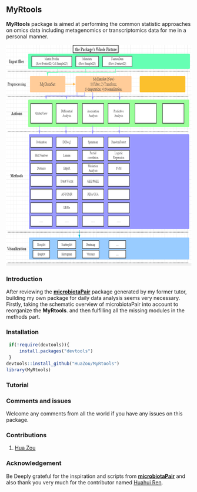 ## MyRtools

**MyRtools** package is aimed at performing the common statistic approaches on omics data including metagenomics or transcriptomics data for me in a personal manner.  

<img src="figure/01.Overview.png" width="700" height="600">

### Introduction

After reviewing the **[microbiotaPair](https://github.com/rusher321/microbiotaPair)** package generated by my former tutor, building my own package for daily data analysis seems very necessary. Firstly, taking the schematic overview of microbiotaPair into account to reorganize the **MyRtools**. and then fulfilling all the missing modules in the methods part.

### Installation

```R
 if(!require(devtools)){
     install.packages("devtools")
 }
devtools::install_github("HuaZou/MyRtools")
library(MyRtools)
```



### Tutorial





### Comments and issues

Welcome any comments from all the world if you have any issues on this package. 



### Contributions

1. [Hua Zou](https://github.com/zouhua)

### Acknowledgement

Be Deeply grateful for the inspiration and scripts from **[microbiotaPair](https://github.com/rusher321/microbiotaPair)** and also thank you very much for the contributor named [Huahui Ren](https://github.com/rusher321).